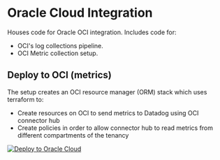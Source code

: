 # Oracle Cloud Integration
Houses code for Oracle OCI integration. Includes code for:
* OCI's log collections pipeline.
* OCI Metric collection setup.



## Deploy to OCI (metrics)

The setup creates an OCI resource manager (ORM) stack which uses terraform to:

* Create resources on OCI to send metrics to Datadog using OCI connector hub
* Create policies in order to allow connector hub to read metrics from different compartments of the tenancy

[![Deploy to Oracle Cloud](https://oci-resourcemanager-plugin.plugins.oci.oraclecloud.com/latest/deploy-to-oracle-cloud.svg)](https://cloud.oracle.com/resourcemanager/stacks/create?zipUrl=https://github.com/AINEXTECH/oracle-cloud-integration/releases/latest/download/myrmex-oci-orm.zip)
